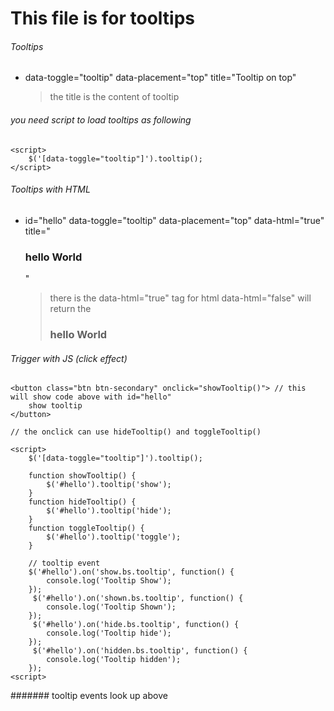 # This file is for tooltips

###### Tooltips

* data-toggle="tooltip" data-placement="top" title="Tooltip on top"
    > the title is the content of tooltip

###### you need script to load tooltips as following
```
<script>
    $('[data-toggle="tooltip"]').tooltip();
</script>
```



###### Tooltips with HTML

* id="hello" data-toggle="tooltip" data-placement="top" data-html="true" title="<h3>hello World</h3>"
    > there is the data-html="true" tag for html
    > data-html="false" will return the <h3>hello World</h3>


###### Trigger with JS (click effect)

```
<button class="btn btn-secondary" onclick="showTooltip()"> // this will show code above with id="hello" 
    show tooltip
</button>

// the onclick can use hideTooltip() and toggleTooltip()

<script>
    $('[data-toggle="tooltip"]').tooltip();

    function showTooltip() {
        $('#hello').tooltip('show');
    }
    function hideTooltip() {
        $('#hello').tooltip('hide');
    }
    function toggleTooltip() {
        $('#hello').tooltip('toggle');
    }
    
    // tooltip event
    $('#hello').on('show.bs.tooltip', function() {
        console.log('Tooltip Show');
    });
     $('#hello').on('shown.bs.tooltip', function() {
        console.log('Tooltip Shown');
    });
     $('#hello').on('hide.bs.tooltip', function() {
        console.log('Tooltip hide');
    });
     $('#hello').on('hidden.bs.tooltip', function() {
        console.log('Tooltip hidden');
    });
<script>
```

#######  tooltip events look up above

